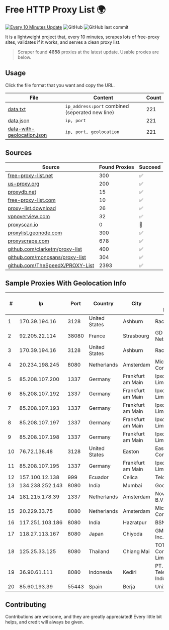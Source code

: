 
# Free HTTP Proxy List 🌍

[![Every 10 Minutes Update](https://github.com/mertguvencli/http-proxy-list/actions/workflows/main.yml/badge.svg?branch=main)](https://github.com/mertguvencli/http-proxy-list/actions/workflows/main.yml)
![GitHub](https://img.shields.io/github/license/mertguvencli/http-proxy-list)
![GitHub last commit](https://img.shields.io/github/last-commit/mertguvencli/http-proxy-list)

It is a lightweight project that, every 10 minutes, scrapes lots of free-proxy sites, validates if it works, and serves a clean proxy list.


> Scraper found **4658** proxies at the latest update. Usable proxies are below.

## Usage

Click the file format that you want and copy the URL.


|File|Content|Count|
|----|-------|-----|
|[data.txt](https://raw.githubusercontent.com/mertguvencli/http-proxy-list/main/proxy-list/data.txt)|`ip_address:port` combined (seperated new line)|221|
|[data.json](https://raw.githubusercontent.com/mertguvencli/http-proxy-list/main/proxy-list/data.json)|`ip, port`|221|
|[data-with-geolocation.json](https://raw.githubusercontent.com/mertguvencli/http-proxy-list/main/proxy-list/data-with-geolocation.json)|`ip, port, geolocation`|221|

## Sources

|Source|Found Proxies|Succeed|
|------|-------------|-------|
|[free-proxy-list.net](https://free-proxy-list.net)|300|✅|
|[us-proxy.org](https://www.us-proxy.org)|200|✅|
|[proxydb.net](http://proxydb.net)|15|✅|
|[free-proxy-list.com](https://free-proxy-list.com/?page=&port=&type%5B%5D=http&type%5B%5D=https&up_time=0&search=Search)|10|✅|
|[proxy-list.download](https://www.proxy-list.download/HTTP)|26|✅|
|[vpnoverview.com](https://vpnoverview.com/privacy/anonymous-browsing/free-proxy-servers)|32|✅|
|[proxyscan.io](https://www.proxyscan.io)|0|🚫|
|[proxylist.geonode.com](https://proxylist.geonode.com/api/proxy-list?limit=300&page=1&sort_by=lastChecked&sort_type=desc&protocols=http,https)|300|✅|
|[proxyscrape.com](https://api.proxyscrape.com/v2/?request=displayproxies&protocol=http&timeout=10000&country=all&ssl=all&anonymity=all)|678|✅|
|[github.com/clarketm/proxy-list](https://raw.githubusercontent.com/clarketm/proxy-list/master/proxy-list-raw.txt)|400|✅|
|[github.com/monosans/proxy-list](https://raw.githubusercontent.com/monosans/proxy-list/main/proxies/http.txt)|304|✅|
|[github.com/TheSpeedX/PROXY-List](https://raw.githubusercontent.com/TheSpeedX/PROXY-List/master/http.txt)|2393|✅|


## Sample Proxies With Geolocation Info

|#|Ip|Port|Country|City|Internet Service Provider|
|-|--|----|-------|----|-------------------------|
|1|170.39.194.16|3128|United States|Ashburn|Rackdog, LLC|
|2|92.205.22.114|38080|France|Strasbourg|GD MASS Network|
|3|170.39.194.16|3128|United States|Ashburn|Rackdog, LLC|
|4|20.234.198.245|8080|Netherlands|Amsterdam|Microsoft Corporation|
|5|85.208.107.200|1337|Germany|Frankfurt am Main|Ipxo UK Limited|
|6|85.208.107.192|1337|Germany|Frankfurt am Main|Ipxo UK Limited|
|7|85.208.107.193|1337|Germany|Frankfurt am Main|Ipxo UK Limited|
|8|85.208.107.197|1337|Germany|Frankfurt am Main|Ipxo UK Limited|
|9|85.208.107.198|1337|Germany|Frankfurt am Main|Ipxo UK Limited|
|10|76.72.138.48|3128|United States|Easton|Easton Utilities Commission|
|11|85.208.107.195|1337|Germany|Frankfurt am Main|Ipxo UK Limited|
|12|157.100.12.138|999|Ecuador|Celica|Telconet S.A|
|13|134.238.252.143|8080|India|Mumbai|Google LLC|
|14|181.215.178.39|1337|Netherlands|Amsterdam|NovoServe B.V.|
|15|20.229.33.75|8080|Netherlands|Amsterdam|Microsoft Corporation|
|16|117.251.103.186|8080|India|Hazratpur|BSNL Internet|
|17|118.27.113.167|8080|Japan|Chiyoda|GMO Internet, Inc.|
|18|125.25.33.125|8080|Thailand|Chiang Mai|TOT Public Company Limited|
|19|36.90.61.111|8080|Indonesia|Kediri|PT. Telekomunikasi Indonesia|
|20|85.60.193.39|55443|Spain|Berja|Uni2 1|



## Contributing

Contributions are welcome, and they are greatly appreciated! Every
little bit helps, and credit will always be given.

